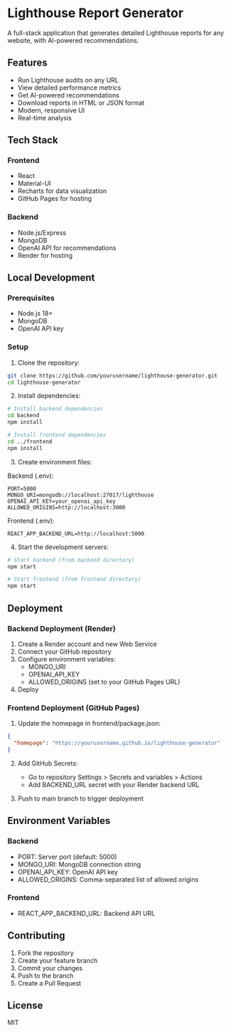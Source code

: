 # Lighthouse Report Generator

A full-stack application that generates detailed Lighthouse reports for any website, with AI-powered recommendations.

## Features

- Run Lighthouse audits on any URL
- View detailed performance metrics
- Get AI-powered recommendations
- Download reports in HTML or JSON format
- Modern, responsive UI
- Real-time analysis

## Tech Stack

### Frontend
- React
- Material-UI
- Recharts for data visualization
- GitHub Pages for hosting

### Backend
- Node.js/Express
- MongoDB
- OpenAI API for recommendations
- Render for hosting

## Local Development

### Prerequisites
- Node.js 18+
- MongoDB
- OpenAI API key

### Setup

1. Clone the repository:
```bash
git clone https://github.com/yourusername/lighthouse-generator.git
cd lighthouse-generator
```

2. Install dependencies:
```bash
# Install backend dependencies
cd backend
npm install

# Install frontend dependencies
cd ../frontend
npm install
```

3. Create environment files:

Backend (.env):
```
PORT=5000
MONGO_URI=mongodb://localhost:27017/lighthouse
OPENAI_API_KEY=your_openai_api_key
ALLOWED_ORIGINS=http://localhost:3000
```

Frontend (.env):
```
REACT_APP_BACKEND_URL=http://localhost:5000
```

4. Start the development servers:

```bash
# Start backend (from backend directory)
npm start

# Start frontend (from frontend directory)
npm start
```

## Deployment

### Backend Deployment (Render)

1. Create a Render account and new Web Service
2. Connect your GitHub repository
3. Configure environment variables:
   - MONGO_URI
   - OPENAI_API_KEY
   - ALLOWED_ORIGINS (set to your GitHub Pages URL)
4. Deploy

### Frontend Deployment (GitHub Pages)

1. Update the homepage in frontend/package.json:
```json
{
  "homepage": "https://yourusername.github.io/lighthouse-generator"
}
```

2. Add GitHub Secrets:
   - Go to repository Settings > Secrets and variables > Actions
   - Add BACKEND_URL secret with your Render backend URL

3. Push to main branch to trigger deployment

## Environment Variables

### Backend
- PORT: Server port (default: 5000)
- MONGO_URI: MongoDB connection string
- OPENAI_API_KEY: OpenAI API key
- ALLOWED_ORIGINS: Comma-separated list of allowed origins

### Frontend
- REACT_APP_BACKEND_URL: Backend API URL

## Contributing

1. Fork the repository
2. Create your feature branch
3. Commit your changes
4. Push to the branch
5. Create a Pull Request

## License

MIT 
